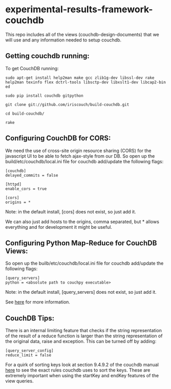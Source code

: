 experimental-results-framework-couchdb
======================================

This repo includes all of the views (couchdb-design-documents) that we will use and any information needed to setup couchdb.


Getting couchdb running:
------------------------

To get CouchDB running:

    sudo apt-get install help2man make gcc zlib1g-dev libssl-dev rake help2man texinfo flex dctrl-tools libsctp-dev libxslt1-dev libcap2-bin ed

    sudo pip install couchdb gitpython
    
    git clone git://github.com/iriscouch/build-couchdb.git
    
    cd build-couchdb/
    
    rake
    

Configuring CouchDB for CORS:
-----------------------------------------

We need the use of cross-site origin resource sharing (CORS) for the javascript UI to be
able to fetch ajax-style from our DB.  So open up the
build/etc/couchdb/local.ini file for couchdb add/update the following flags:

    [couchdb]
    delayed_commits = false

    [httpd]
    enable_cors = true

    [cors]
    origins = *

Note: in the default install, [cors] does not exist, so just add it.

We can also just add hosts to the origins, comma separated, but *
allows everything and for development it might be useful.


Configuring Python Map-Reduce for CouchDB Views:
-----------------------------------------

So open up the builb/etc/couchdb/local.ini file for couchdb add/update the following flags:

    [query_servers]
    python = <absolute path to couchpy executable>
    
Note: in the default install, [query_servers] does not exist, so just add it.

See [here](http://pythonhosted.org/CouchDB/) for more information.


CouchDB Tips:
-------------

There is an internal limiting feature that checks if the string representation of the result of a reduce function is larger than the string representation of the original data, raise and exception. This can be turned off by adding:

    [query_server_config]
    reduce_limit = false

For a quirk of sorting keys look at section 9.4.9.2 of the couchdb manual [here](https://couchdb.readthedocs.org/en/latest/api/design.html) to see the exact rules couchdb uses to sort the keys. These are extremely important when using the startKey and endKey features of the view queries.

